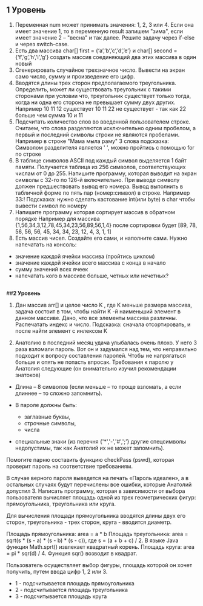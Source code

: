 ## **1 Уровень**
1. Переменная num может принимать значения: 1, 2, 3 или 4. Если она имеет значение 1, то в переменную result запишем "зима", если имеет значение 2 – "весна" и так далее. 
Решите задачу через if-else и через switch-case.
2. Есть два массива char[] first = {‘a’,’b’,’c’,’d’,’e’} и char[] second = {‘f’,’g’,’h’,’i’,’g’} создать массив соединяющий два этих массива в один новый
3. Сгенерировать случайное трехзначное число. Вывести на экран само число, сумму и произведение его цифр.
4. Вводятся длины трех сторон предполагаемого треугольника. Определить, может ли существовать треугольник с такими сторонами при условии что, треугольник существует только тогда, когда ни одна его сторона не превышает сумму двух других.
Например 
10 11 12 существует
10 11 22 не существует - так как 22 больше чем сумма 10 и 11
5. Подсчитать количество слов во введенной пользователем строке. Считаем, что слова разделяются исключительно одним пробелом, а первый и последний символы строки не являются пробелами.
Например в строке "Мама мыла раму" 3 слова
подсказка: Символом разделителя является ' ', можно пройтись с помощью for по строке
6. В таблице символов ASCII под каждый символ выделяется 1 байт памяти. Получается таблица из 256 символов, соответствующих числам от 0 до 255.
Напишите программу, которая выводит на экран символы с 32-го по 126-й включительно. 
При выводе символу должен предшествовать вывод его номера. Вывод выполнить в табличной форме по пять пар (номер:символ) в строке.
Например 33:!
Подсказка: нужно сделать кастование int(или byte) в char чтобы вывести символ по номеру
7. Напишите программу которая сортирует массив в обратном порядке
Например для массива {1,56,34,3,12,78,45,34,23,56,89,56,1,4} после сортировки 
будет [89, 78, 56, 56, 56, 45, 34, 34, 23, 12, 4, 3, 1, 1]
8. Есть массив чисел. Создайте его сами, и наполните сами. Нужно напечатать на консоль:
- значение каждой ячейки массива (пройтись циклом)
- значение каждой ячейки всего массива с конца в начало
- сумму значений всех ячеек
- напечатать кого в массиве больше, четных или нечетных?

##

##**2 Уровень**

1. Дан массив arr[] и целое число  K , где K меньше размера массива, задача состоит в том, чтобы найти K -й наименьший элемент в данном массиве. Дано, что все элементы массива различны. Распечатать индекс и число.
   Подсказка: сначала отсортировать, и после найти элемент с инлексом K

2. Анатолию в последний месяц удача улыбалась очень плохо. У него 3 раза взломали пароль. Вот он и задумался над тем, что неправильно подходит к вопросу составления паролей. Чтобы не напрягаться больше и опять не попасть впросак. Требования к паролю у Анатолия следующие (он внимательно изучил рекомендации знатоков)

- Длина – 8 символов (если меньше – то проще взломать, а если длиннее – то сложно запомнить).

- В пароле должны быть:
  - заглавные буквы,
  - строчные символы,
  - числа
- специальные знаки (из перечня {'*','-','#',';'} другие спецсимволы недопустимы, так как Анатолий их не может запомнить).
  
Помогите парню составить функцию checkPass (pswd), которая проверит пароль на соответствие требованиям.
 
В случае верного пароля выведется на печать «Пароль идеален», а в остальных случаях 
будут перечислены все ошибки, которые Анатолий допустил 
3. Написать программу, которая в зависимости от выбора пользователя вычисляет площадь одной из трех геометрических фигур: прямоугольника, треугольника или круга.

Для вычисления площади прямоугольника вводятся длины двух его сторон, треугольника - трех сторон, круга - вводится диаметр.

Площадь прямоугольника: area = a * b
Площадь треугольника: area = sqrt(s * (s - a) * (s - b) * (s - c)), где s = (a + b + c) / 2. В языке Java функция Math.sprt() извлекает квадратный корень.
Площадь круга: area = pi * sqr(d) / 4. Функция sqr() возводит в квадрат.

Пользователь осуществляет выбор фигуры, площадь которой он хочет получить, 
путем ввода цифр 1, 2 или 3.
- 1 - подсчитывается площадь прямоугольника
- 2 - подсчитывается площадь треугольника
- 3 - подсчитывается площадь круга

